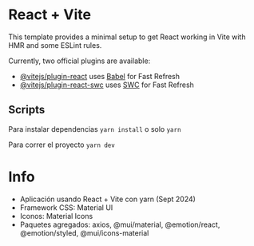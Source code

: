 # React + Vite

This template provides a minimal setup to get React working in Vite with HMR and some ESLint rules.

Currently, two official plugins are available:

- [@vitejs/plugin-react](https://github.com/vitejs/vite-plugin-react/blob/main/packages/plugin-react/README.md) uses [Babel](https://babeljs.io/) for Fast Refresh
- [@vitejs/plugin-react-swc](https://github.com/vitejs/vite-plugin-react-swc) uses [SWC](https://swc.rs/) for Fast Refresh

## Scripts

Para instalar dependencias
`yarn install` o solo `yarn`

Para correr el proyecto
`yarn dev`


# Info
* Aplicación usando React + Vite con yarn (Sept 2024)
* Framework CSS: Material UI
* Iconos: Material Icons
* Paquetes agregados: axios, @mui/material, @emotion/react, @emotion/styled, @mui/icons-material

